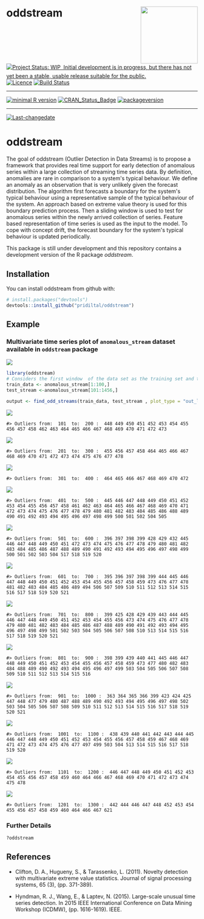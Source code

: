 
oddstream <img src="logo.png" align="right" height="150" />
===========================================================

[![Project Status: WIP  Initial development is in progress, but there has not yet been a stable, usable release suitable for the public.](http://www.repostatus.org/badges/latest/wip.svg)](http://www.repostatus.org/#wip) [![Licence](https://img.shields.io/badge/licence-GPL--2-blue.svg)](https://www.gnu.org/licenses/old-licenses/gpl-2.0.html) [![Build Status](https://travis-ci.org/pridiltal/oddstream.svg?branch=master)](https://travis-ci.org/pridiltal/oddstream)

------------------------------------------------------------------------

[![minimal R version](https://img.shields.io/badge/R%3E%3D-3.4.1-6666ff.svg)](https://cran.r-project.org/) [![CRAN\_Status\_Badge](http://www.r-pkg.org/badges/version/oddstream)](https://cran.r-project.org/package=oddstream) [![packageversion](https://img.shields.io/badge/Package%20version-0.1.0-orange.svg?style=flat-square)](commits/master)

------------------------------------------------------------------------

[![Last-changedate](https://img.shields.io/badge/last%20change-2018--01--05-yellowgreen.svg)](/commits/master)

<!-- README.md is generated from README.Rmd. Please edit that file -->
oddstream
=========

The goal of oddstream (Outlier Detection in Data Streams) is to propose a framework that provides real time support for early detection of anomalous series within a large collection of streaming time series data. By definition, anomalies are rare in comparison to a system's typical behaviour. We define an anomaly as an observation that is very unlikely given the forecast distribution. The algorithm first forecasts a boundary for the system's typical behaviour using a representative sample of the typical behaviour of the system. An approach based on extreme value theory is used for this boundary prediction process. Then a sliding window is used to test for anomalous series within the newly arrived collection of series. Feature based representation of time series is used as the input to the model. To cope with concept drift, the forecast boundary for the system's typical behaviour is updated periodically.

This package is still under development and this repository contains a development version of the R package *oddstream*.

Installation
------------

You can install oddstream from github with:

``` r
# install.packages("devtools")
devtools::install_github("pridiltal/oddstream")
```

Example
-------

### Multivariate time series plot of `anomalous_stream` dataset available in `oddstream` package

![](README-dataset-1.png)

``` r
library(oddstream)
# Considers the first window  of the data set as the training set and the remaining as the test stream
train_data <- anomalous_stream[1:100,]
test_stream <-anomalous_stream[101:1456,]

output <- find_odd_streams(train_data, test_stream , plot_type = "out_location_plot", trials = 100)
```

![](README-example-1.png)

    #> Outliers from:  101  to:  200 :  448 449 450 451 452 453 454 455 456 457 458 462 463 464 465 466 467 468 469 470 471 472 473

![](README-example-2.png)

    #> Outliers from:  201  to:  300 :  455 456 457 458 464 465 466 467 468 469 470 471 472 473 474 475 476 477 478

![](README-example-3.png)

    #> Outliers from:  301  to:  400 :  464 465 466 467 468 469 470 472

![](README-example-4.png)

    #> Outliers from:  401  to:  500 :  445 446 447 448 449 450 451 452 453 454 455 456 457 458 461 462 463 464 465 466 467 468 469 470 471 472 473 474 475 476 477 478 479 480 481 482 483 484 485 486 488 489 490 491 492 493 494 495 496 497 498 499 500 501 502 504 505

![](README-example-5.png)

    #> Outliers from:  501  to:  600 :  396 397 398 399 428 429 432 445 446 447 448 449 450 451 472 473 474 475 476 477 478 479 480 481 482 483 484 485 486 487 488 489 490 491 492 493 494 495 496 497 498 499 500 501 502 503 504 517 518 519 520

![](README-example-6.png)

    #> Outliers from:  601  to:  700 :  395 396 397 398 399 444 445 446 447 448 449 450 451 452 453 454 455 456 457 458 459 473 476 477 478 481 482 483 484 485 486 489 494 506 507 509 510 511 512 513 514 515 516 517 518 519 520 521

![](README-example-7.png)

    #> Outliers from:  701  to:  800 :  399 425 428 429 439 443 444 445 446 447 448 449 450 451 452 453 454 455 456 473 474 475 476 477 478 479 480 481 482 483 484 485 486 487 488 489 490 491 492 493 494 495 496 497 498 499 501 502 503 504 505 506 507 508 510 513 514 515 516 517 518 519 520 521

![](README-example-8.png)

    #> Outliers from:  801  to:  900 :  398 399 439 440 441 445 446 447 448 449 450 451 452 453 454 455 456 457 458 459 473 477 480 482 483 484 488 489 490 492 493 494 495 496 497 499 503 504 505 506 507 508 509 510 511 512 513 514 515 516

![](README-example-9.png)

    #> Outliers from:  901  to:  1000 :  363 364 365 366 399 423 424 425 447 448 477 479 480 487 488 489 490 492 493 494 495 496 497 498 502 503 504 505 506 507 508 509 510 511 512 513 514 515 516 517 518 519 520 521

![](README-example-10.png)

    #> Outliers from:  1001  to:  1100 :  438 439 440 441 442 443 444 445 446 447 448 449 450 451 452 453 454 455 456 457 458 459 467 468 469 471 472 473 474 475 476 477 497 499 503 504 513 514 515 516 517 518 519 520

![](README-example-11.png)

    #> Outliers from:  1101  to:  1200 :  446 447 448 449 450 451 452 453 454 455 456 457 458 459 460 464 466 467 468 469 470 471 472 473 474 475 478

![](README-example-12.png)

    #> Outliers from:  1201  to:  1300 :  442 444 446 447 448 452 453 454 455 456 457 458 459 460 464 466 467 621

### Further Details

``` r
?oddstream
```

References
----------

-   Clifton, D. A., Hugueny, S., & Tarassenko, L. (2011). Novelty detection with multivariate extreme value statistics. Journal of signal processing systems, 65 (3), (pp. 371-389).

-   Hyndman, R. J., Wang, E., & Laptev, N. (2015). Large-scale unusual time series detection. In 2015 IEEE International Conference on Data Mining Workshop (ICDMW), (pp. 1616-1619). IEEE.

